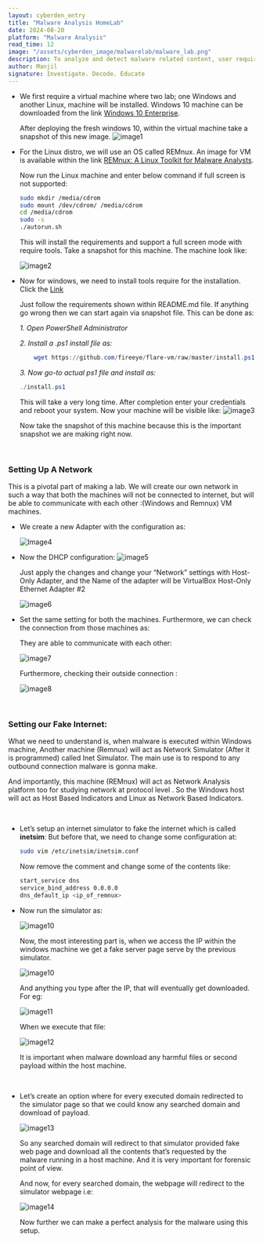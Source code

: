 ```yaml
---
layout: cyberden_entry
title: "Malware Analysis HomeLab"
date: 2024-08-20
platform: "Malware Analysis"
read_time: 12
image: "/assets/cyberden_image/malwarelab/malware_lab.png"
description: To analyze and detect malware related content, user require a safe and secure platform. We can achieve it by properly following the below mentioned details. 
author: Manjil
signature: Investigate. Decode. Educate
---
```




- We first require a virtual machine where two lab; one Windows and another Linux, machine will be installed. Windows 10 machine can be downloaded from the link <a href="https://www.microsoft.com/en-us/evalcenter/download-windows-10-enterprise"> Windows 10 Enterprise</a>.

    After deploying the fresh windows 10, within the virtual machine take a snapshot of this new image.
    <img class="zoomable" src="/assets/cyberden_image/malwarelab/image1.png" alt="image1">

- For the Linux distro, we will use an OS called REMnux. An image for VM is available within the link <a href="https://remnux.org/">REMnux: A Linux Toolkit for Malware Analysts</a>.

    Now run the Linux machine and enter below command if full screen is not supported:
    ```bash
    sudo mkdir /media/cdrom
    sudo mount /dev/cdrom/ /media/cdrom
    cd /media/cdrom
    sudo -s 
    ./autorun.sh
    ```
    This will install the requirements and support a full screen mode with require tools.  Take a snapshot for this machine. The machine look like:

    <img class="zoomable" src="/assets/cyberden_image/malwarelab/image2.png" alt="image2">

- Now for windows, we need to install tools require for the installation. 
    Click the <a href="https://github.com/blackend/flare-vm">Link</a>
    
    Just follow the requirements shown within README.md file. If anything go wrong then we can start again via snapshot file. This can be done as:

    *1. Open PowerShell Administrator*

    *2. Install a .ps1 install file as:*
    ```powershell
        wget https://github.com/fireeye/flare-vm/raw/master/install.ps1 -UseBasicParsing -Outfile C:\Users\<username>\Desktop\install.ps1
    ```
    *3. Now go-to actual ps1 file and install as:*
    ```powershell
    ./install.ps1
    ```

    This will take a very long time. After completion enter your credentials and reboot your system. Now your machine will be visible like:
    <img class="zoomable" src="/assets/cyberden_image/malwarelab/image3.png" alt="image3">

    Now take the snapshot of this machine because this is the important snapshot we are making right now.

<br>

### Setting Up A Network

This is a pivotal part of making a lab. We will create our own network in such a way that both the machines will not be connected to internet, but will be able to communicate with each other :(Windows and Remnux) VM machines.

- We create a new Adapter with the configuration as:

    <img class="zoomable" src="/assets/cyberden_image/malwarelab/image4.png" alt= "Image4">

- Now the DHCP configuration:
    <img class="zoomable" src="/assets/cyberden_image/malwarelab/image5.png" alt="image5">

    Just apply the changes and change your “Network” settings with Host-Only Adapter, and the Name of the adapter will be VirtualBox Host-Only Ethernet Adapter #2 

    <img class="zoomable" src="/assets/cyberden_image/malwarelab/image6.png" alt="image6">

- Set the same setting for both the machines. Furthermore, we can check the connection from those machines as:

    They are able to communicate with each other:

    <img class="zoomable" src="/assets/cyberden_image/malwarelab/image7.png" alt="image7">

    Furthermore, checking their outside connection :

    <img class="zoomable" src="/assets/cyberden_image/malwarelab/image8.png" alt="image8">


<br>

### Setting our Fake Internet:

What we need to understand is, when malware is executed within Windows machine,  Another machine (Remnux) will act as Network Simulator (After it is programmed) called Inet Simulator. The main use is to respond to any outbound connection malware is gonna make. 

And importantly, this machine (REMnux) will act as Network Analysis platform too for studying network at protocol level . So the Windows host will act as Host Based Indicators and Linux as Network Based Indicators.

<br>

- Let’s setup an internet simulator to fake the internet which is called **inetsim**:
But before that, we need to change some configuration at:

    ```bash
    sudo vim /etc/inetsim/inetsim.conf
    ```

    Now remove the comment and change some of the contents like:
    ```bash
    start_service dns
    service_bind_address 0.0.0.0
    dns_default_ip <ip_of_remnux>
    ```

- Now run the simulator as:

    <img class="zoomable" src="/assets/cyberden_image/malwarelab/image9.png" alt="image10">

    Now, the  most interesting part is, when we access the IP within the windows machine we get a fake server page serve by the previous simulator.

    
    <img class="zoomable" src="/assets/cyberden_image/malwarelab/image10.png" alt="image10">

    And anything you type after the IP, that will eventually get downloaded. For eg:
    
    <img class="zoomable" src="/assets/cyberden_image/malwarelab/image11.png" alt="image11">

    When we execute that file:

    <img class="zoomable" src="/assets/cyberden_image/malwarelab/image12.png" alt="image12">

    It is important when malware download any harmful files or second payload within the  host machine.

<br>    


- Let’s create an option where for every executed domain redirected to the simulator page so that we could know any searched domain and download of payload.

    <img class="zoomable" src="/assets/cyberden_image/malwarelab/image13.png" alt="image13">

    So any searched domain will redirect to that simulator provided fake web page and download all the contents that’s requested by the malware running in a host machine. And it is very important for forensic point of view.

    And now, for every searched domain, the webpage will redirect to the simulator webpage i.e:


    <img class="zoomable" src="/assets/cyberden_image/malwarelab/image14.png" alt="image14">

    Now further we can make a perfect analysis for the malware using this setup.


<script>
    const images = document.querySelectorAll('.zoomable'); // Select all images with the class 'zoomable'

    images.forEach(image => {
        image.addEventListener('click', function() {
            image.classList.toggle('zoomed'); // Toggle zoom class on click
        });
    });
</script>
